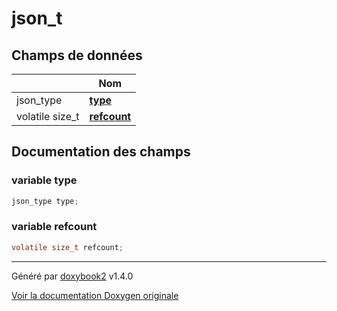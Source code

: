 # json_t

## Champs de données

|                | Nom           |
| -------------- | -------------- |
| json_type | **[type](/Classes/structjson__t.md#variable-type)**  |
| volatile size_t | **[refcount](/Classes/structjson__t.md#variable-refcount)**  |

## Documentation des champs

### variable type

```c
json_type type;
```

### variable refcount

```c
volatile size_t refcount;
```

---

Généré par [doxybook2](https://github.com/matusnovak/doxybook2) v1.4.0

[Voir la documentation Doxygen originale](https://rmihaja.github.io/BAC/doxygen/index.html)
